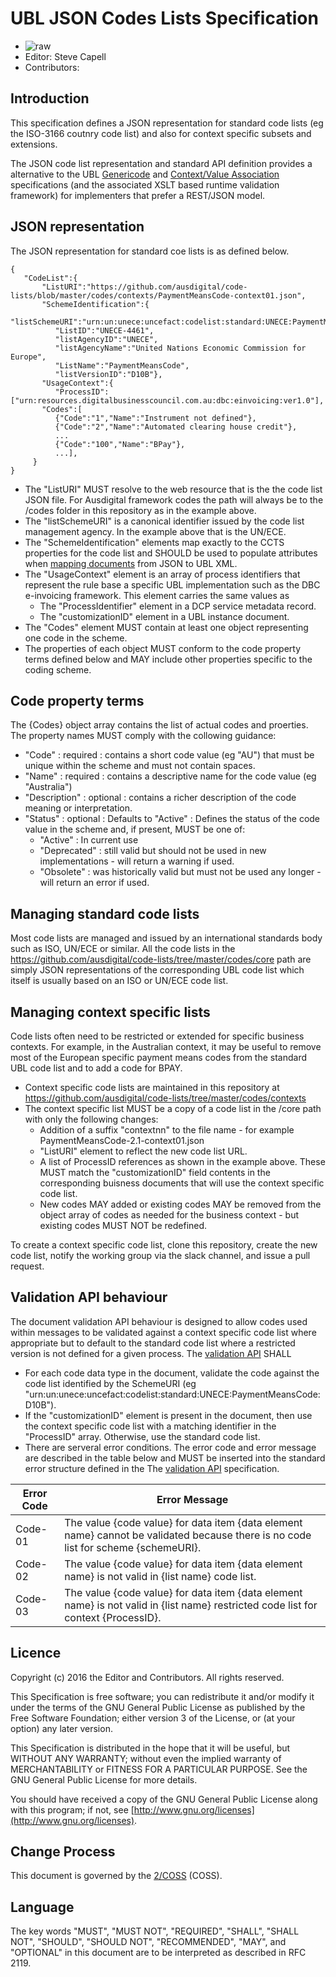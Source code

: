# UBL JSON Codes Lists Specification

 * ![raw](http://rfc.unprotocols.org/spec:2/COSS/raw.svg)
 * Editor: Steve Capell
 * Contributors: 

## Introduction

This specification defines a JSON representation for standard code lists (eg the ISO-3166 coutnry code list) and also for context specific subsets and extensions.  

The JSON code list representation and standard API definition provides a alternative to the UBL [Genericode](https://docs.oasis-open.org/codelist/cs-genericode-1.0/doc/oasis-code-list-representation-genericode.html) and [Context/Value Association](http://docs.oasis-open.org/codelist/cs01-ContextValueAssociation-1.0/doc/context-value-association.html) specifications (and the associated XSLT based runtime validation framework) for implementers that prefer a REST/JSON model.

## JSON representation

The JSON representation for standard coe lists is as defined below.

```
{
   "CodeList":{
       "ListURI":"https://github.com/ausdigital/code-lists/blob/master/codes/contexts/PaymentMeansCode-context01.json",
       "SchemeIdentification":{
          "listSchemeURI":"urn:un:unece:uncefact:codelist:standard:UNECE:PaymentMeansCode:D10B",
          "ListID":"UNECE-4461",
          "listAgencyID":"UNECE",
          "listAgencyName":"United Nations Economic Commission for Europe",
          "ListName":"PaymentMeansCode",
          "listVersionID":"D10B"},
       "UsageContext":{
          "ProcessID":["urn:resources.digitalbusinesscouncil.com.au:dbc:einvoicing:ver1.0"],
       "Codes":[
          {"Code":"1","Name":"Instrument not defined"},
          {"Code":"2","Name":"Automated clearing house credit"},
          ...
          {"Code":"100","Name":"BPay"},
          ...],
     }
}   
```

* The "ListURI" MUST resolve to the web resource that is the the code list JSON file.  For Ausdigital framework codes the path will always be to the /codes folder in this repository as in the example above.
* The "listSchemeURI" is a canonical identifier issued by the code list management agency.  In the example above that is the UN/ECE.
* The "SchemeIdentification" elements map exactly to the CCTS properties for the code list and SHOULD be used to populate attributes when [mapping documents](https://github.com/ausdigital/ubl-json/blob/master/docs/TransformationAPI.md) from JSON to UBL XML.
* The "UsageContext" element is an array of process identifiers that represent the rule base a specific UBL implementation such as the DBC e-invoicing framework.  This element carries the same values as 
  * The "ProcessIdentifier" element in a DCP service metadata record.
  * The "customizationID" element in a UBL instance document.  
* The "Codes" element MUST contain at least one object representing one code in the scheme.
* The properties of each object MUST conform to the code property terms defined below and MAY include other properties specific to the coding scheme.

## Code property terms

The {Codes} object array contains the list of actual codes and proerties.  The property names MUST comply with the collowing guidance:

* "Code" : required : contains a short code value (eg "AU") that must be unique within the scheme and must not contain spaces.
* "Name" : required : contains a descriptive name for the code value (eg "Australia")
* "Description" : optional : contains a richer description of the code meaning or interpretation.
* "Status" : optional : Defaults to "Active" : Defines the status of the code value in the scheme and, if present, MUST be one of:
  * "Active" : In current use
  * "Deprecated" : still valid but should not be used in new implementations - will return a warning if used.
  * "Obsolete" : was historically valid but must not be used any longer - will return an error if used.

## Managing standard code lists

Most code lists are managed and issued by an international standards body such as ISO, UN/ECE or similar.  All the code lists in the https://github.com/ausdigital/code-lists/tree/master/codes/core path are simply JSON representations of the corresponding UBL code list which itself is usually based on an ISO or UN/ECE code list.

## Managing context specific lists

Code lists often need to be restricted or extended for specific business contexts.  For example, in the Australian context, it may be useful to remove most of the European specific payment means codes from the standard UBL code list and to add a code for BPAY.  

* Context specific code lists are maintained in this repository at https://github.com/ausdigital/code-lists/tree/master/codes/contexts 
* The context specific list MUST be a copy of a code list in the /core path with only the following changes:
  * Addition of a suffix "contextnn" to the file name - for example PaymentMeansCode-2.1-context01.json
  * "ListURI" element to reflect the new code list URL.
  * A list of ProcessID references as shown in the example above.  These MUST match the "customizationID" field contents in the corresponding buisness documents that will use the context specific code list.
  * New codes MAY added or existing codes MAY be removed from the object array of codes as needed for the business context - but existing codes MUST NOT be redefined.
  
To create a context specific code list, clone this repository, create the new code list, notify the working group via the slack channel, and issue a pull request.

## Validation API behaviour

The document validation API behaviour is designed to allow codes used within messages to be validated against a context specific code list where appropriate but to default to the standard code list where a restricted version is not defined for a given process.  The [validation API](https://github.com/ausdigital/ubl-json/blob/master/docs/ValidationAPI.md) SHALL

* For each code data type in the document, validate the code against the code list identified by the SchemeURI (eg "urn:un:unece:uncefact:codelist:standard:UNECE:PaymentMeansCode:D10B").
* If the "customizationID" element is present in the document, then use the context specific code list with a matching identifier in the "ProcessID" array.  Otherwise, use the standard code list.
* There are serveral error conditions.  The error code and error message are described in the table below and MUST be inserted into the standard error structure defined in the The [validation API](https://github.com/ausdigital/ubl-json/blob/master/docs/ValidationAPI.md) specification.

|Error Code|Error Message|
|----------|-------------|
|Code-01|The value {code value} for data item {data element name} cannot be validated because there is no code list for scheme {schemeURI}.|
|Code-02|The value {code value} for data item {data element name} is not valid in {list name} code list.|
|Code-03|The value {code value} for data item {data element name} is not valid in {list name} restricted code list for context {ProcessID}.|

## Licence

Copyright (c) 2016 the Editor and Contributors. All rights reserved.

This Specification is free software; you can redistribute it and/or modify it under the terms of the GNU General Public License as published by the Free Software Foundation; either version 3 of the License, or (at your option) any later version.

This Specification is distributed in the hope that it will be useful, but WITHOUT ANY WARRANTY; without even the implied warranty of MERCHANTABILITY or FITNESS FOR A PARTICULAR PURPOSE. See the GNU General Public License for more details.

You should have received a copy of the GNU General Public License along with this program; if not, see [http://www.gnu.org/licenses](http://www.gnu.org/licenses).


## Change Process

This document is governed by the [2/COSS](http://rfc.unprotocols.org/spec:2/COSS/) (COSS).


## Language

The key words "MUST", "MUST NOT", "REQUIRED", "SHALL", "SHALL NOT", "SHOULD", "SHOULD NOT", "RECOMMENDED", "MAY", and "OPTIONAL" in this document are to be interpreted as described in RFC 2119.

